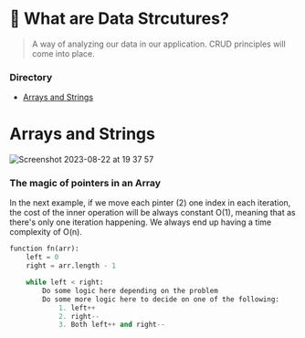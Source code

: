 # 🐬 What are Data Strcutures?
>A way of analyzing our data in our application. CRUD principles will come into place.

### Directory
- [Arrays and Strings](https://github.com/daniel-enqz/daniel-enqz/blob/main/PROGRAMMING_COURSE💙/🐬DATA_STRUCTURES/README.md#arrays-and-strings)

# Arrays and Strings
![Screenshot 2023-08-22 at 19 37 57](https://github.com/daniel-enqz/daniel-enqz/assets/72522628/011ba3fd-ccbc-40e6-8850-43ccba3894a5)

### The magic of pointers in an Array
In the next example, if we move each pinter (2) one index in each iteration, the cost of the inner operation will be always constant O(1), meaning that as there's only one iteration happening. We always end up having a time complexity of O(n).


```python
function fn(arr):
    left = 0
    right = arr.length - 1

    while left < right:
        Do some logic here depending on the problem
        Do some more logic here to decide on one of the following:
            1. left++
            2. right--
            3. Both left++ and right--
```
